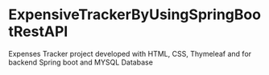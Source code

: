 # ExpensiveTrackerByUsingSpringBootRestAPI
Expenses Tracker project developed with HTML, CSS, Thymeleaf and for backend Spring boot and MYSQL Database
